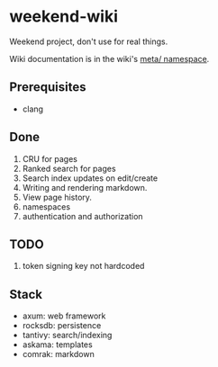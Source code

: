 # weekend-wiki

Weekend project, don't use for real things.

Wiki documentation is in the wiki's [meta/ namespace](https://github.com/kladd/weekend-wiki/tree/main/base/meta).

## Prerequisites 
 - clang

## Done
1. CRU for pages
2. Ranked search for pages
3. Search index updates on edit/create
1. Writing and rendering markdown.
2. View page history.
3. namespaces
4. authentication and authorization

## TODO
1. token signing key not hardcoded

## Stack
- axum: web framework
- rocksdb: persistence
- tantivy: search/indexing
- askama: templates
- comrak: markdown
